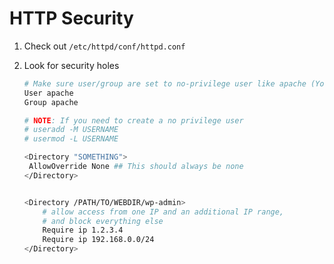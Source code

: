 # HTTP Security

1. Check out `/etc/httpd/conf/httpd.conf`

2. Look for security holes
   ```bash
   # Make sure user/group are set to no-privilege user like apache (You can check /etc/passwd for a service account to use or make one)
   User apache
   Group apache
   
   # NOTE: If you need to create a no privilege user
   # useradd -M USERNAME
   # usermod -L USERNAME
   
   <Directory "SOMETHING">
   	AllowOverride None ## This should always be none
   </Directory>
   
   
   <Directory /PATH/TO/WEBDIR/wp-admin>
       # allow access from one IP and an additional IP range,
       # and block everything else
       Require ip 1.2.3.4
       Require ip 192.168.0.0/24
   </Directory>
   ```

   
